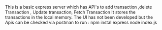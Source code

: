 This is a basic express server which has API's to add transaction ,delete Transaction , Update transaction, Fetch Transaction
It stores the transactions in the local memory.
The UI has not been developed but the Apis can be checked via postman
to run :
npm instal express
node index.js
